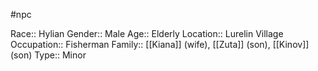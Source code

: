 #npc 

Race:: Hylian
Gender:: Male
Age:: Elderly
Location:: Lurelin Village
Occupation:: Fisherman
Family:: [[Kiana]] (wife), [[Zuta]] (son), [[Kinov]] (son)
Type:: Minor
